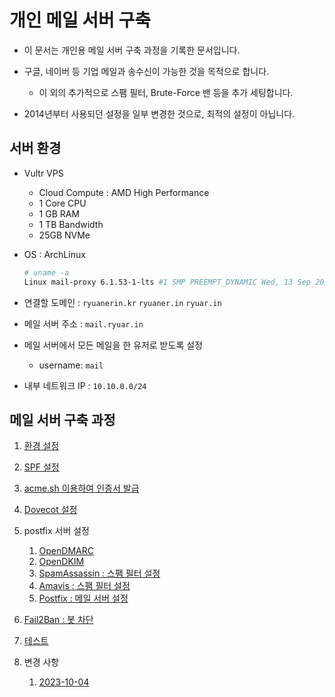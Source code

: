 # 개인 메일 서버 구축

- 이 문서는 개인용 메일 서버 구축 과정을 기록한 문서입니다.

- 구글, 네이버 등 기업 메일과 송수신이 가능한 것을 목적으로 합니다.

    - 이 외의 추가적으로 스팸 필터, Brute-Force 밴 등을 추가 세팅합니다.

- 2014년부터 사용되던 설정을 일부 변경한 것으로, 최적의 설정이 아닙니다.

## 서버 환경

- Vultr VPS

    - Cloud Compute : AMD High Performance
    - 1 Core CPU
    - 1 GB RAM
    - 1 TB Bandwidth
    - 25GB NVMe

- OS : ArchLinux

    ```sh
    # uname -a
    Linux mail-proxy 6.1.53-1-lts #1 SMP PREEMPT_DYNAMIC Wed, 13 Sep 2023 09:32:00 +0000 x86_64 GNU/Linux
    ```

- 연결할 도메인 : `ryuanerin.kr` `ryuaner.in` `ryuar.in`

- 메일 서버 주소 : `mail.ryuar.in`

- 메일 서버에서 모든 메일을 한 유저로 받도록 설정
    - username: `mail`

- 내부 네트워크 IP : `10.10.0.0/24`

## 메일 서버 구축 과정

1. [환경 설정](00-prepair.md)

1. [SPF 설정](01-spf.md)

1. [acme.sh 이용하여 인증서 발급](10-acme.sh.md)

1. [Dovecot 설정](20-dovecot.md)

1. postfix 서버 설정

    1. [OpenDMARC](30-opendmarc.md)
    1. [OpenDKIM](31-opendkim.md)
    1. [SpamAssassin : 스팸 필터 설정](32-spamassassin.md)
    1. [Amavis : 스팸 필터 설정](38-amavisd.md)
    1. [Postfix : 메일 서버 설정](39-postfix.md)

1. [Fail2Ban : 봇 차단](40-fail2ban.md)

1. [테스트](50-test.md)

1. 변경 사항

    1. [2023-10-04](90-2023-10-04.md)
